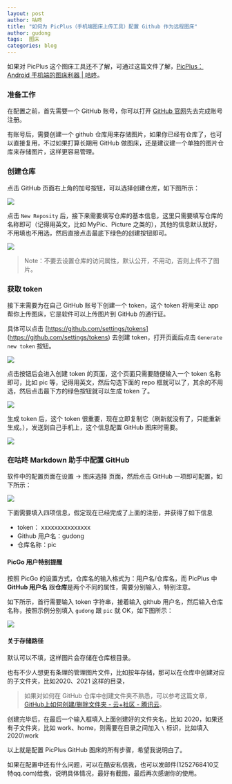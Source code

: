 ```yaml
---
layout: post
author: 咕咚
title: "如何为 PicPlus（手机端图床上传工具）配置 Github 作为远程图床"
author: gudong
tags:  图床
categories: blog
---
```


如果对 PicPlus 这个图床工具还不了解，可通过这篇文件了解，[PicPlus：Android 手机端的图床利器 \| 咕咚](https://gudong.site/2019/12/03/about-xPic.html)。

### 准备工作

在配置之前，首先需要一个 GitHub 账号，你可以打开 [GitHub 官网](https://github.com/)先去完成账号注册。

有账号后，需要创建一个 github 仓库用来存储图片，如果你已经有仓库了，也可以直接复用，不过如果打算长期用 GitHub 做图床，还是建议建一个单独的图片仓库来存储图片，这样更容易管理。

### 创建仓库

点击 GitHub 页面右上角的加号按钮，可以选择创建仓库，如下图所示：

![](https://cdn.jsdelivr.net/gh/maoruibin/maoruibin.github.com/assets/picgo/2019/20200211205755.png)

点击 `New Reposity` 后，接下来需要填写仓库的基本信息，这里只需要填写仓库的名称即可（记得用英文，比如 MyPic、Picture 之类的），其他的信息默认就好，不用填也不用选，然后直接点击最底下绿色的创建按钮即可。

![](https://cdn.jsdelivr.net/gh/maoruibin/maoruibin.github.com/assets/picgo/2019/20200211210722.png)

> Note：不要去设置仓库的访问属性，默认公开，不用动，否则上传不了图片。

### 获取 token 

接下来需要为在自己 GitHub 账号下创建一个 token，这个 token 将用来让 app 帮你上传图床，它是软件可以上传图片到 GitHub 的通行证。

具体可以点击 [https://github.com/settings/tokens] (https://github.com/settings/tokens) 去创建 token，打开页面后点击 `Generate new token` 按钮。

![](https://cdn.jsdelivr.net/gh/maoruibin/maoruibin.github.com/assets/picgo/2019/20200211211229.png)

点击按钮后会进入创建 token 的页面，这个页面只需要随便输入一个 token 名称即可，比如 pic 等，记得用英文，然后勾选下面的 repo 框就可以了，其余的不用选，然后点击最下方的绿色按钮就可以生成 token 了。

![](https://cdn.jsdelivr.net/gh/maoruibin/maoruibin.github.com/assets/picgo/2019/20200211211548.png)

生成 token 后，这个 token 很重要，现在立即复制它（刷新就没有了，只能重新生成。），发送到自己手机上，这个信息配置 GitHub 图床时需要。

![](https://cdn.jsdelivr.net/gh/maoruibin/maoruibin.github.com/assets/picgo/2019/20200211212151.png)

### 在咕咚 Markdown 助手中配置 GitHub

软件中的配置页面在设置 -> 图床选择 页面，然后点击 GitHub 一项即可配置，如下所示：

![](https://gitee.com/maoruibin/assert/raw/master/pic/test/11bae89-6f3bacda-97-17058c3c958.jpg)


下面需要填入四项信息，假定现在已经完成了上面的注册，并获得了如下信息

* token：  xxxxxxxxxxxxxxx
* Github 用户名：gudong
* 仓库名称：pic

#### PicGo 用户特别提醒
按照 PicGo 的设置方式，仓库名的输入格式为：用户名/仓库名，而 PicPlus 中 **GitHub 用户名** 跟**仓库**是两个不同的属性，需要分别输入，特别注意。


如下所示，首行需要输入 token 字符串，接着输入 github 用户名，然后输入仓库名称，按照示例分别填入 `gudong` 跟 `pic` 就 OK，如下图所示：

![](https://cdn.jsdelivr.net/gh/maoruibin/assets/pic/2020/Screenshot_20200214-190212.jpg)


#### 关于存储路径

默认可以不填，这样图片会存储在仓库根目录。

也有不少人想更有条理的管理图片文件，比如按年存储，那可以在仓库中创建对应的子文件夹，比如2020、2021  这样的目录，

> 如果对如何在 GitHub 仓库中创建文件夹不熟悉，可以参考这篇文章，[GitHub上如何创建/删除文件夹 \- 云\+社区 \- 腾讯云](https://cloud.tencent.com/developer/article/1455721)。

创建完毕后，在最后一个输入框填入上面创建好的文件夹名，比如 2020，如果还有子文件夹，比如 work、home，则需要在目录之间加入 `\` 标识，比如填入 2020\work 


以上就是配置 PicPlus GitHub 图床的所有步骤，希望我说明白了。

如果在配置中还有什么问题，可以在酷安私信我，也可以发邮件(1252768410艾特qq.com)给我，说明具体情况，最好有截图，最后再次感谢你的使用。